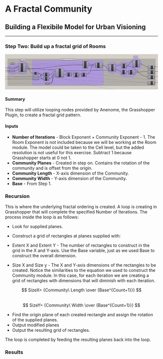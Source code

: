 # A Fractal Community
## Building a Flexibile Model for Urban Visioning
---

### Step Two: Build up a fractal grid of Rooms

![](images/step2.PNG)

#### Summary

This step will utilize looping nodes provided by Anenome, the Grasshopper Plugin, to create a fractal grid pattern.

#### Inputs

- **Number of Iterations** - Block Exponent + Community Exponent - 1. The Room Exponent is not included because we will be working at the Room module. The model could be taken to the Cell level, but the added resolution is not useful for this exercise. Subtract 1 because Grasshopper starts at 0 not 1.
- **Community Planes** - Created in step on. Contains the rotation of the community and is offset from the origin. 
- **Community Length** - X-axis dimension of the Community.
- **Community Width** - Y-axis dimension of the Community.
- **Base** - From Step 1.

### Recursion

This is where the underlying fractal ordering is created. A loop is creating in Grasshopper that will complete the specified Number of Iterations. The process inside the loop is as follows:

- Look for supplied planes.

- Construct a grid of rectangles at planes supplied with:
 - Extent X and Extent Y - The number of rectangles to construct in the grid in the X and Y-axis. Use the Base variable, just as we used Base to construct the overall dimension.
 - Size X and Size y -  The X and Y-axis dimensions of the rectangles to be created. Notice the similarities to the equation we used to construct the Community module. In this case, for each iteration we are creating a grid of rectangles with dimensions that will diminish with each iteration.

$$
SizeX= {Community\ Length \over {Base^{Count+1}}}
$$
<br>
$$
SizeY= {Community\ Width \over {Base^{Count+1}}}
$$

- Find the origin plane of each created rectangle and assign the rotation of the supplied planes.
- Output modified planes
- Output the resulting grid of rectangles.

The loop is completed by feeding the resulting planes back into the loop. 

### Results
